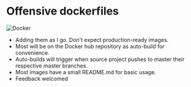 # Offensive dockerfiles
![Docker](https://anonimag.es/i/bf7d4fd20803d0bab7be32fa51c4a498.png)
* Adding them as I go. Don't expect production-ready images.  
* Most will be on the Docker hub repository as auto-build for convenience.  
* Auto-builds will trigger when source project pushes to master their respective master branches.
* Most images have a small README.md for basic usage.
* Feedback welcomed
  

